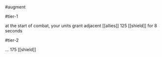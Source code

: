 #augment 

#tier-1 

at the start of combat, your units grant adjacent [[allies]] 125 [[shield]] for 8 seconds

#tier-2 

... 175 [[shield]]